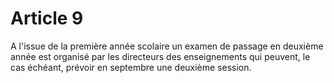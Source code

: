 # Article 9

A l'issue de la première année scolaire un examen de passage en deuxième année est organisé par les directeurs des enseignements qui peuvent, le cas échéant, prévoir en septembre une deuxième session.
